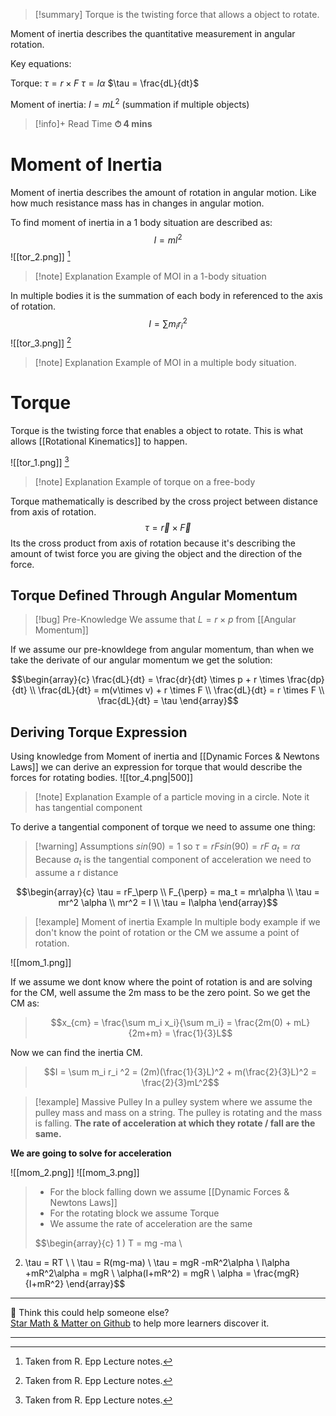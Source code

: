 
>[!summary]
Torque is the twisting force that allows a object to rotate.
>
Moment of inertia describes the quantitative measurement in angular rotation.
>
Key equations:
>
Torque:
$\tau = r \times F$
$\tau = I\alpha$
$\tau = \frac{dL}{dt}$
>
Moment of inertia:
$I = mL^2$
(summation if multiple objects)

>[!info]+ Read Time
**⏱ 4 mins**
# Moment of Inertia 
Moment of inertia describes the amount of rotation in angular motion. Like how much  resistance mass has in changes in angular motion. 

To find moment of inertia in a 1 body situation are described as:
$$I = ml^2$$
![[tor_2.png]]
[^1]
>[!note] Explanation
Example of MOI in a 1-body situation

In multiple bodies it is the summation of each body in referenced to the axis of rotation.
$$I = \sum m_i r_i^2$$
![[tor_3.png]]
[^1]
>[!note] Explanation
Example of MOI in a multiple body situation.

# Torque
Torque is the twisting force that enables a object to rotate. This is what allows [[Rotational Kinematics]] to happen. 

![[tor_1.png]]
[^1]
>[!note] Explanation
Example of torque on a free-body

Torque mathematically is described by the cross project between distance from axis of rotation. $$\tau = \vec{r} \times \vec{F}$$Its the cross product from axis of rotation because it's describing the amount of twist force you are giving the object and the direction of the force.

## Torque Defined Through Angular Momentum 
>[!bug] Pre-Knowledge
We assume that $L = r \times p$ from [[Angular Momentum]] 

If we assume our pre-knowldege from angular momentum, than when we take the derivate of our angular momentum we get the solution:

$$\begin{array}{c}
\frac{dL}{dt} = \frac{dr}{dt} \times p + r \times \frac{dp}{dt} \\ 
\frac{dL}{dt} = m(v\times v) + r \times F \\ 
\frac{dL}{dt} = r \times F \\ 
\frac{dL}{dt} = \tau
\end{array}$$
## Deriving Torque Expression
Using knowledge from Moment of inertia and [[Dynamic Forces & Newtons Laws]] we can derive an expression for torque that would describe the forces for rotating bodies. 
![[tor_4.png|500]]
>[!note] Explanation
Example of a particle moving in a circle. Note it has tangential component 

To derive a tangential component of torque we need to assume one thing:
>[!warning] Assumptions 
$sin(90) = 1$ 
>so
$\tau = rFsin(90) = rF$
$a_t = r\alpha$ 
>Because $a_t$ is the tangential component of acceleration we need to assume a r distance

$$\begin{array}{c}
\tau = rF_\perp  \\ 
F_{\perp} = ma_t = mr\alpha \\ 
\tau = mr^2 \alpha \\
mr^2 = I \\ 
\tau = I\alpha
\end{array}$$



>[!example] Moment of inertia Example
>In multiple body example if we don't know the point of rotation or the CM we assume a point of rotation.
>
![[mom_1.png]]
>
If we assume we dont know where the point of rotation is and are solving for the CM, well assume the 2m mass to be the zero point. So we get the CM as:
>$$x_{cm} = \frac{\sum m_i x_i}{\sum m_i} = \frac{2m(0) + mL}{2m+m} = \frac{1}{3}L$$
>
Now we can find the inertia CM.
>$$I = \sum m_i r_i ^2 = (2m)(\frac{1}{3}L)^2 + m(\frac{2}{3}L)^2 = \frac{2}{3}mL^2$$

>[!example] Massive Pulley
In a pulley system where we assume the pulley mass and mass on a string. The pulley is rotating and the mass is falling. **The rate of acceleration at which they rotate / fall are the same.** 
>
**We are going to solve for acceleration**
>
![[mom_2.png]]
![[mom_3.png]]
>
>
>- For the block falling down we assume [[Dynamic Forces & Newtons Laws]] 
>- For the rotating block we assume Torque 
>- We assume the rate of acceleration are the same  
>
>$$\begin{array}{c}
1 ) T = mg -ma \\ 
2) \tau = RT \\ \\
\tau = R(mg-ma) \\ 
\tau = mgR -mR^2\alpha \\ 
I\alpha +mR^2\alpha = mgR \\ 
\alpha(I+mR^2) = mgR \\
\alpha = \frac{mgR}{I+mR^2}
\end{array}$$

[^1]: Taken from R. Epp Lecture notes.

---

🧪 Think this could help someone else?  
[Star Math & Matter on Github](https://github.com/rajeevphysics/Obsidan-MathMatter) to help more learners discover it.

---
